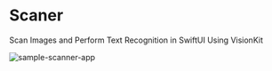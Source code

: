 # Scaner
Scan Images and Perform Text Recognition in SwiftUI Using VisionKit

![sample-scanner-app](https://user-images.githubusercontent.com/91129638/152640787-5c9363ad-242a-446c-afac-fccee2e12a72.png)
